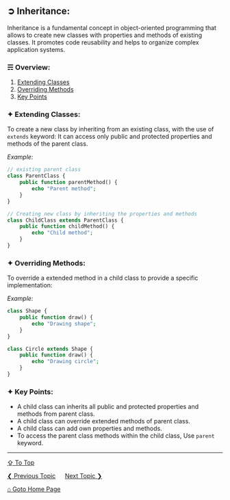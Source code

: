 ## &#10162; Inheritance:
Inheritance is a fundamental concept in object-oriented programming that allows to create new classes with properties and methods of existing classes. It promotes code reusability and helps to organize complex application systems.

### &#9780; Overview:
1. [Extending Classes](#-extending-classes)
2. [Overriding Methods](#-overriding-methods)
3. [Key Points](#-key-points)

### &#10022; Extending Classes:
To create a new class by inheriting from an existing class, with the use of `extends` keyword:
It can access only public and protected properties and methods of the parent class.

*Example:*
```php
// existing parent class
class ParentClass {
    public function parentMethod() {
        echo "Parent method";
    }
}

// Creating new class by inheriting the properties and methods
class ChildClass extends ParentClass {
    public function childMethod() {
        echo "Child method";
    }
}
```

### &#10022; Overriding Methods:
To override a extended method in a child class to provide a specific implementation:

*Example:*
```php
class Shape {
    public function draw() {
        echo "Drawing shape";
    }
}

class Circle extends Shape {
    public function draw() {
        echo "Drawing circle";
    }
}
```

### &#10022; Key Points:
- A child class can inherits all public and protected properties and methods from parent class.
- A child class can override extended methods of parent class.
- A child class can add own properties and methods.
- To access the parent class methods within the child class, Use `parent` keyword.

---
[&#8682; To Top](#-inheritance)

[&#10094; Previous Topic](./classes-and-objects.md) &emsp; [Next Topic &#10095;](./polymorphism.md)

[&#8962; Goto Home Page](../README.md)